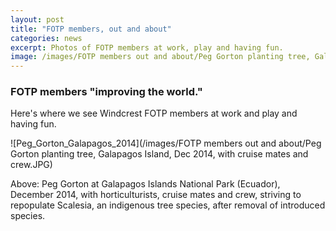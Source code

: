 ```yaml
---
layout: post
title: "FOTP members, out and about"
categories: news
excerpt: Photos of FOTP members at work, play and having fun.
image: /images/FOTP members out and about/Peg Gorton planting tree, Galapagos Island, Dec 2014, with cruise mates and employees.JPG
---
```


### FOTP members "improving the world."

Here's where we see Windcrest FOTP members at work and play and having fun.

![Peg_Gorton_Galapagos_2014](/images/FOTP members out and about/Peg Gorton planting tree, Galapagos Island, Dec 2014, with cruise mates and crew.JPG)

Above: Peg Gorton at Galapagos Islands National Park (Ecuador), December 2014, with horticulturists, cruise mates and crew, striving to repopulate Scalesia, an indigenous tree species, after removal of introduced species.